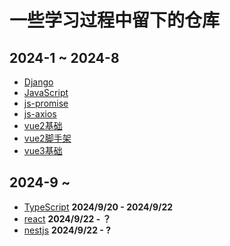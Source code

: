 # 一些学习过程中留下的仓库
## 2024-1 ~ 2024-8
- [Django](https://github.com/Rika-L/Django_learn)
- [JavaScript](https://github.com/Rika-L/JavaScritpLearn)
- [js-promise](https://github.com/Rika-L/PromiseLearn)
- [js-axios](https://github.com/Rika-L/axios_learn)
- [vue2基础](https://github.com/Rika-L/vue_basic_learn)
- [vue2脚手架](https://github.com/Rika-L/vue-test)
- [vue3基础](https://github.com/Rika-L/vue3_learn)

## 2024-9 ~
- [TypeScript](https://github.com/Rika-L/learn-typeScript) **2024/9/20 - 2024/9/22**
- [react](https://github.com/Rika-L/learn-react) **2024/9/22 - ？**
- [nestjs](https://github.com/Rika-L/learn-nestjs) **2024/9/22 - ?**
